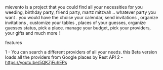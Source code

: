 mievento is a project that you could find all your necessities for you weeding, birthday party, friend party, martz mitzvah ..  whatever party you want . you would have the choise your calendar, send invitations , organize invitations , customize your tables , places of your guesses, organize guesses status, pick a place. manage your budget, pick your providers, your gifts and much more !


features 

1 - You can search a different providers of all your needs. this Beta version loads all the providers from Google places by Rest API 
2 - https://youtu.be/5QKZjFuhEPs 
